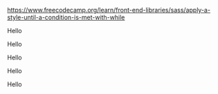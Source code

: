 https://www.freecodecamp.org/learn/front-end-libraries/sass/apply-a-style-until-a-condition-is-met-with-while

<style type='text/sass'>

$x :1;
@while $x <=5 {
    .text-#{$x} {font-size : 15px * $x;}
    $x : $x + 1;
}

</style>

<p class="text-1">Hello</p>
<p class="text-2">Hello</p>
<p class="text-3">Hello</p>
<p class="text-4">Hello</p>
<p class="text-5">Hello</p>
